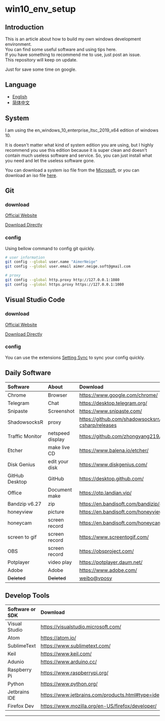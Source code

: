 # win10_env_setup

## Introduction

This is an article about how to build my own windows development environment.\
You can find some useful software and using tips here.\
If you have something to recommend me to use, just post an issue.\
This repository will keep on update.

Just for save some time on google.

## Language

- [English](README.md)
- [简体中文](README-CN.md)

## System

I am using the en_windows_10_enterprise_ltsc_2019_x64 edition of windows 10.

It is doesn't matter what kind of system edition you are using, but I highly recommend you use this edition because it is super clean and doesn't contain much useless software and service. So, you can just install what you need and let the useless software gone.

You can download a system iso file from the [Microsoft][1], or you can download an iso file [here][2].

## Git

### download

[Official Website](https://git-scm.com/)

[Download Directly](https://git-scm.com/download/win)

### config

Using bellow command to config git quickly.

```bash
# user information
git config --global user.name "AimerNeige"
git config --global user.email aimer.neige.soft@gmail.com

# proxy
git config --global http.proxy http://127.0.0.1:1080
git config --global https.proxy https://127.0.0.1:1080
```

## Visual Studio Code

### download

[Official Website](https://code.visualstudio.com/)

[Download Directly](https://code.visualstudio.com/docs/?dv=win)

### config

You can use the extensions [Setting Sync](https://marketplace.visualstudio.com/items?itemName=Shan.code-settings-sync) to sync your config quickly.

## Daily Software

| Software        | About            | Download                                                      |
| :-------------- | :--------------- | :------------------------------------------------------------ |
| Chrome          | Browser          | https://www.google.com/chrome/                                |
| Telegram        | Chat             | https://desktop.telegram.org/                                 |
| Snipaste        | Screenshot       | https://www.snipaste.com/                                     |
| ShadowsocksR    | proxy            | https://github.com/shadowsocksrr/shadowsocksr-csharp/releases |
| Traffic Monitor | netspeed display | https://github.com/zhongyang219/TrafficMonitor/releases       |
| Etcher          | make live CD     | https://www.balena.io/etcher/                                 |
| Disk Genius     | edit your disk   | https://www.diskgenius.com/                                   |
| GitHub Desktop  | GitHub           | https://desktop.github.com/                                   |
| Office          | Document make    | https://otp.landian.vip/                                      |
| Bandzip v6.27   | zip              | https://en.bandisoft.com/bandizip/old/6/                      |
| honeyview       | picture          | https://en.bandisoft.com/honeyview/                           |
| honeycam        | screen record    | https://en.bandisoft.com/honeycam/                            |
| screen to gif   | screen record    | https://www.screentogif.com/                                  |
| OBS             | screen record    | https://obsproject.com/                                       |
| Potplayer       | video play       | https://potplayer.daum.net/                                   |
| Adobe           | Adobe            | https://www.adobe.com/                                        |
| ~~Deleted~~     | ~~Deleted~~      | [weibo@vposy](https://weibo.com/vposy)                        |

## Develop Tools

| Software or SDK | Download                                         |
| :-------------- | :----------------------------------------------- |
| Visual Studio   | https://visualstudio.microsoft.com/              |
| Atom            | https://atom.io/                                 |
| SublimeText     | https://www.sublimetext.com/                     |
| Keil            | https://www.keil.com/                            |
| Adunio          | https://www.arduino.cc/                          |
| Raspberry Pi    | https://www.raspberrypi.org/                     |
| Python          | https://www.python.org/                          |
| Jetbrains IDE   | https://www.jetbrains.com/products.html#type=ide |
| Firefox Dev     | https://www.mozilla.org/en-US/firefox/developer/ |

---

[1]: https://www.microsoft.com/en-us/evalcenter/evaluate-windows-10-enterprise "Download ISO from Microsoft"
[2]: https://www.reddit.com/r/Windows10LTSC/comments/hf58ut/windows_10_ltsc_iso_download/ "Download ISO from Reddit"
